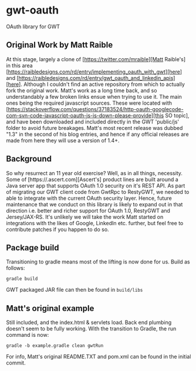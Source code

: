 # gwt-oauth

OAuth library for GWT

## Original Work by Matt Raible
At this stage, largely a clone of [https://twitter.com/mraible][Matt Raible's] in this area [https://raibledesigns.com/rd/entry/implementing_oauth_with_gwt][here] and [https://raibledesigns.com/rd/entry/gwt_oauth_and_linkedin_apis][here]. Although I couldn't find an active repository from which to actually fork the original work. Matt's work as a long time back, and so understandably a few broken links ensue when trying to use it. The main ones being the required javascript sources. These were located with [https://stackoverflow.com/questions/37183524/http-oauth-googlecode-com-svn-code-javascript-oauth-js-is-down-please-provide][this SO topic], and have been downloaded and included directly in the GWT 'public/js' folder to avoid future breakages. Matt's most recent release was dubbed "1.3" in the second of his blog entries, and hence if any official releases are made from here they will use a version of 1.4+.

## Background
So why resurrect an 11 year old exercise? Well, as in all things, necessity. Some of [https://.ascert.com][Ascert's] product lines are built around a Java server app that supports OAuth 1.0 security on it's REST API. As part of migrating our GWT client code from GwtRpc to RestyGWT, we needed to able to integrate with the current OAuth security layer. Hence, future maintenance that we conduct on this library is likely to expand out in that direction i.e. better and richer support for OAuth 1.0, RestyGWT and Jersey/JAX-RS. It's unlikely we will take the work Matt started on integrations with the likes of Google, LinkedIn etc. further, but feel free to contribute patches if you happen to do so.

## Package build

Transitioning to gradle means most of the lifting is now done for us. Build as follows:

```
gradle build
```

GWT packaged JAR file can then be found in `build/libs`

## Matt's original example

Still included, and the index.html & servlets load. Back end plumbing doesn't seem to be fully working. With the transition to Gradle, the run command is now:

```
gradle -b example.gradle clean gwtRun
```

For info, Matt's original README.TXT and pom.xml can be found in the initial commit.


